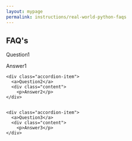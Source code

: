```yaml
---
layout: mypage
permalink: instructions/real-world-python-faqs
---
```


<div class="container-faq">
 
  <h2>FAQ's</h2>
 
  <div class="accordion">
    <div class="accordion-item">
      <a>Question1</a>
      <div class="content">
        <p>Answer1</p>
    </div>

    <div class="accordion-item">
      <a>Question2</a>
      <div class="content">
        <p>Answer2</p>
    </div>


    <div class="accordion-item">
      <a>Question3</a>
      <div class="content">
        <p>Answer3</p>
    </div>

  </div>
  
</div>